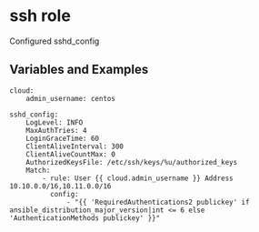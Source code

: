 # ssh role

Configured sshd_config

## Variables and Examples

    cloud:
        admin_username: centos

    sshd_config: 
        LogLevel: INFO
        MaxAuthTries: 4
        LoginGraceTime: 60
        ClientAliveInterval: 300
        ClientAliveCountMax: 0
        AuthorizedKeysFile: /etc/ssh/keys/%u/authorized_keys
        Match:
            - rule: User {{ cloud.admin_username }} Address 10.10.0.0/16,10.11.0.0/16
              config:
                  - "{{ 'RequiredAuthentications2 publickey' if ansible_distribution_major_version|int <= 6 else 'AuthenticationMethods publickey' }}"


